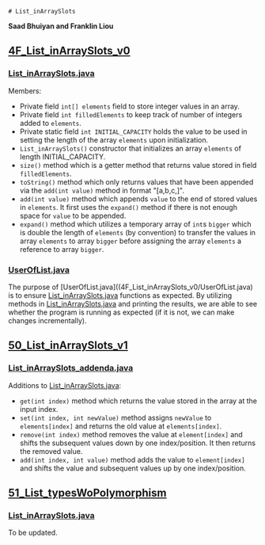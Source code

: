     # List_inArraySlots
**Saad Bhuiyan and Franklin Liou**



## [4F_List_inArraySlots_v0](4F_List_inArraySlots_v0)

### [List_inArraySlots.java](4F_List_inArraySlots_v0/List_inArraySlots.java)
Members:
- Private field `int[] elements` field to store integer values in an array.
- Private field `int filledElements` to keep track of number of integers added to `elements`.
- Private static field `int INITIAL_CAPACITY` holds the value to be used in setting the length of the array `elements` upon initialization.
- `List_inArraySlots()` constructor that initializes an array `elements` of length INITIAL_CAPACITY.
- `size()` method which is a getter method that returns value stored in field `filledElements`.
- `toString()` method which only returns values that have been appended via the `add(int value)` method in format "[a,b,c,]".
- `add(int value)` method which appends `value` to the end of stored values in `elements`. It first uses the `expand()` method if there is not enough space for `value` to be appended.
- `expand()` method which utilizes a temporary array of `int`s `bigger` which is double the length of `elements` (by convention) to transfer the values in array `elements` to array `bigger` before assigning the array `elements` a reference to array `bigger`.

### [UserOfList.java](4F_List_inArraySlots_v0/UserOfList.java)
The purpose of [UserOfList.java]((4F_List_inArraySlots_v0/UserOfList.java) is to ensure [List_inArraySlots.java](4F_List_inArraySlots_v0/List_inArraySlots.java) functions as expected. By utilizing methods in [List_inArraySlots.java](4F_List_inArraySlots_v0/List_inArraySlots.java) and printing the results, we are able to see whether the program is running as expected (if it is not, we can make changes incrementally).



## [50_List_inArraySlots_v1](50_List_inArraySlots_v1)

### [List_inArraySlots_addenda.java](50_List_inArraySlots_v1/List_inArraySlots_addenda.java)
Additions to [List_inArraySlots.java](4F_List_inArraySlots_v0/List_inArraySlots.java):
- `get(int index)` method which returns the value stored in the array at the input index.
- `set(int index, int newValue)` method assigns `newValue` to `elements[index]` and returns the old value at `elements[index]`.
- `remove(int index)` method removes the value at `element[index]` and shifts the subsequent values down by one index/position. It then returns the removed value.
- `add(int index, int value)` method adds the value to `element[index]` and shifts the value and subsequent values up by one index/position.



## [51_List_typesWoPolymorphism](51_List_typesWoPolymorphism)

### [List_inArraySlots.java](51_List_typesWoPolymorphism/List_inArraySlots.java)
To be updated. 
